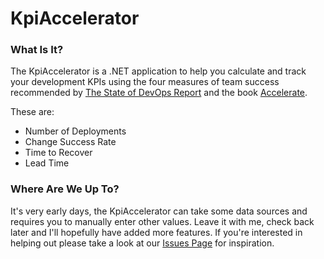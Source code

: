 # KpiAccelerator
 
### What Is It?

The KpiAccelerator is a .NET application to help you calculate and track your development KPIs using the four measures of team success recommended by [The State of DevOps Report](https://services.google.com/fh/files/misc/state-of-devops-2019.pdf) and the book [Accelerate](https://www.amazon.co.uk/Accelerate-Software-Performing-Technology-Organizations/dp/1942788339).

These are:
 - Number of Deployments
 - Change Success Rate
 - Time to Recover
 - Lead Time

### Where Are We Up To?

It's very early days, the KpiAccelerator can take some data sources and requires you to manually enter other values. Leave it with me, check back later and I'll hopefully have added more features. If you're interested in helping out please take a look at our [Issues Page](https://github.com/ardliath/KpiAccelerator/issues) for inspiration.

